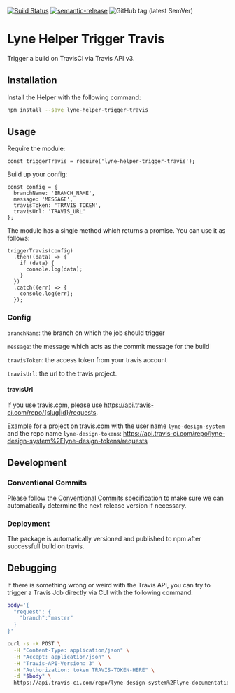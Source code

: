 [![Build Status](https://travis-ci.com/lyne-design-system/lyne-helper-trigger-travis.svg?branch=master)](https://travis-ci.com/lyne-design-system/lyne-helper-trigger-travis) [![semantic-release](https://img.shields.io/badge/%20%20%F0%9F%93%A6%F0%9F%9A%80-semantic--release-e10079.svg)](https://github.com/semantic-release/semantic-release) ![GitHub tag (latest SemVer)](https://img.shields.io/github/v/tag/lyne-design-system/lyne-helper-trigger-travis?label=release)

# Lyne Helper Trigger Travis

Trigger a build on TravisCI via Travis API v3.

## Installation

Install the Helper with the following command:
```bash
npm install --save lyne-helper-trigger-travis
```

## Usage

Require the module:

```
const triggerTravis = require('lyne-helper-trigger-travis');
```

Build up your config:

```
const config = {
  branchName: 'BRANCH_NAME',
  message: 'MESSAGE',
  travisToken: 'TRAVIS_TOKEN',
  travisUrl: 'TRAVIS_URL'
};
```

The module has a single method which returns a promise. You can use it as follows:

```
triggerTravis(config)
  .then((data) => {
    if (data) {
      console.log(data);
    }
  })
  .catch((err) => {
    console.log(err);
  });
```

### Config

`branchName`: the branch on which the job should trigger

`message`: the message which acts as the commit message for the build

`travisToken`: the access token from your travis account

`travisUrl`: the url to the travis project.

#### travisUrl
If you use travis.com, please use https://api.travis-ci.com/repo/{slug|id}/requests.

Example for a project on travis.com with the user name `lyne-design-system` and the repo name `lyne-design-tokens`: https://api.travis-ci.com/repo/lyne-design-system%2Flyne-design-tokens/requests

## Development

### Conventional Commits

Please follow the [Conventional Commits](https://www.conventionalcommits.org/en/v1.0.0/) specification to make sure we can automatically determine the next release version if necessary.

### Deployment

The package is automatically versioned and published to npm after successfull build on travis.

## Debugging

If there is something wrong or weird with the Travis API, you can try to trigger a Travis Job directly via CLI with the following command:

```bash
body='{
  "request": {
    "branch":"master"
  }
}'

curl -s -X POST \
  -H "Content-Type: application/json" \
  -H "Accept: application/json" \
  -H "Travis-API-Version: 3" \
  -H "Authorization: token TRAVIS-TOKEN-HERE" \
  -d "$body" \
  https://api.travis-ci.com/repo/lyne-design-system%2Flyne-documentation/requests
```
